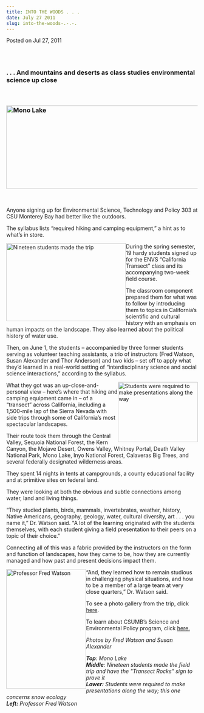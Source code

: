 ```yaml
---
title: INTO THE WOODS . . .
date: July 27 2011
slug: into-the-woods-.-.-.
---
```


 



<span class="date">Posted on Jul 27, 2011    </span>
<h3>&#xA0;</h3>
<h3>. . . And mountains and deserts as class studies environmental
science up close</h3>
<p>&#xA0;</p>
<h3><img alt="Mono Lake" src="https://news.csumb.edu/sites/default/files/65/attachments/news/images/mono_lake..jpg" style="width:530px; height:219px"/></h3>
<p>&#xA0;</p>
<p>Anyone signing up for Environmental Science, Technology and
Policy 303 at CSU Monterey Bay had better like the outdoors.</p>
<p>The syllabus lists &#x201C;required hiking and camping equipment,&#x201D; a
hint as to what&#x2019;s in store.</p>
<p><img alt="Nineteen students made the trip" src="https://news.csumb.edu/sites/default/files/65/attachments/news/images/students_with_sign.jpg" style="float:left; width:315px; height:205px">During the spring
semester, 19 hardy students signed up for the ENVS &#x201C;California
Transect&#x201D; class and its accompanying two-week field course.</img></p>
<p>The classroom component prepared them for what was to follow by
introducing them to topics in California&#x2019;s scientific and cultural
history with an emphasis on human impacts on the landscape. They
also learned about the political history of water use.</p>
<p>Then, on June 1, the students &#x2013; accompanied by three former
students serving as volunteer teaching assistants, a trio of
instructors (Fred Watson, Susan Alexander and Thor Anderson) and
two kids &#x2013; set off to apply what they&#x2019;d learned in a real-world
setting of &#x201C;interdisciplinary science and social science
interactions,&#x201D; according to the syllabus.</p>
<p><img alt="Students were required to make presentations along the way" src="https://news.csumb.edu/sites/default/files/65/attachments/news/images/stu_presentation.snow_ecology.jpg" style="float:right; width:210px; height:158px">What they got was
an up-close-and-personal view &#x2013; here&#x2019;s where that hiking and
camping equipment came in &#x2013; of a &#x201C;transect&#x201D; across California,
including a 1,500-mile lap of the Sierra Nevada with side trips
through some of California&#x2019;s most spectacular landscapes.</img></p>
<p>Their route took them through the Central Valley, Sequoia
National Forest, the Kern Canyon, the Mojave Desert, Owens Valley,
Whitney Portal, Death Valley National Park, Mono Lake, Inyo
National Forest, Calaveras Big Trees, and several federally
designated wilderness areas.</p>
<p>They spent 14 nights in tents at campgrounds, a county
educational facility and at primitive sites on federal land.</p>
<p>They were looking at both the obvious and subtle connections
among water, land and living things.</p>
<p>&#x201C;They studied plants, birds, mammals, invertebrates, weather,
history, Native Americans, geography, geology, water, cultural
diversity, art . . . you name it,&#x201D; Dr. Watson said. &quot;A lot of the
learning originated with the students themselves, with each student
giving&#xA0;a field presentation to their peers on a topic of their
choice.&quot;</p>
<p>Connecting all of this was a fabric provided by the instructors
on the form and function of landscapes, how they came to be, how
they are currently managed and how past and present decisions
impact them.</p>
<p><img alt="Professor Fred Watson" src="https://news.csumb.edu/sites/default/files/65/attachments/news/images/fred_watson.jpg" style="float:left; width:210px; height:315px">&#x201C;And, they learned
how to remain studious in challenging physical situations, and how
to be a member of a large team at very close quarters,&#x201D; Dr. Watson
said.</img></p>
<p>To see a photo gallery from the trip, click <a href="https://sep.csumb.edu/class/ENVS303/2011/index.htm" rel="nofollow">here</a>.</p>
<p>To learn about CSUMB&#x2019;s Science and Environmental Policy program,
click <a href="https://sep.csumb.edu/sep/" rel="nofollow">here.</a></p>
<p><em>Photos by Fred Watson and Susan Alexander</em></p>
<p><em><strong>Top</strong>: Mono Lake<br>
<strong>Middle</strong>: Nineteen students made the field trip and
have the &quot;Transect Rocks&quot; sign to prove it<br>
<strong>Lower:</strong> Students were required to make
presentations along the way; this one concerns snow ecology<br>
<strong>Left:</strong> Professor Fred Watson</br></br></br></em><br>
&#xA0;</br></p>





 
